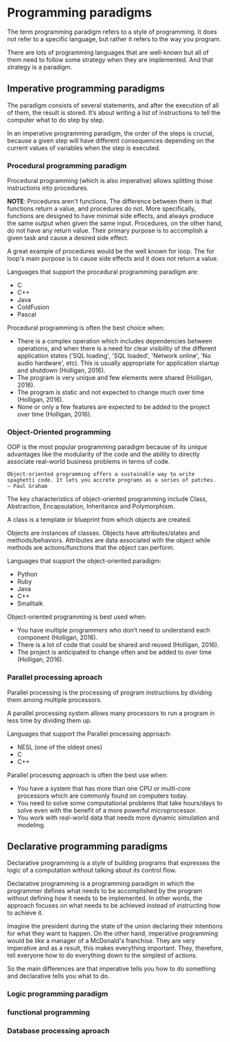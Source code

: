 # Programming paradigms
The term programming paradigm refers to a style of programming. It does not refer to a specific language, but rather it refers to the way you program.

There are lots of programming languages that are well-known but all of them need to follow some strategy when they are implemented. And that strategy is a paradigm.

## Imperative programming paradigms

The paradigm consists of several statements, and after the execution of all of them, the result is stored. It’s about writing a list of instructions to tell the computer what to do step by step.

In an imperative programming paradigm, the order of the steps is crucial, because a given step will have different consequences depending on the current values of variables when the step is executed.

### Procedural programming paradigm

Procedural programming (which is also imperative) allows splitting those instructions into procedures.

**NOTE**: Procedures aren't functions. The difference between them is that functions return a value, and procedures do not. More specifically, functions are designed to have minimal side effects, and always produce the same output when given the same input. Procedures, on the other hand, do not have any return value. Their primary purpose is to accomplish a given task and cause a desired side effect.

A great example of procedures would be the well known for loop. The for loop's main purpose is to cause side effects and it does not return a value.

Languages that support the procedural programming paradigm are:

  +  C
  +  C++
  +  Java
  +  ColdFusion
  +  Pascal

Procedural programming is often the best choice when:

  + There is a complex operation which includes dependencies between operations, and when there is a need for clear visibility of the different application states ('SQL loading', 'SQL loaded', 'Network online', 'No audio hardware', etc). This is usually appropriate for application startup and shutdown (Holligan, 2016).
  + The program is very unique and few elements were shared (Holligan, 2016).
  + The program is static and not expected to change much over time (Holligan, 2016).
  + None or only a few features are expected to be added to the project over time (Holligan, 2016).

### Object-Oriented programming

OOP is the most popular programming paradigm because of its unique advantages like the modularity of the code and the ability to directly associate real-world business problems in terms of code.

    Object-oriented programming offers a sustainable way to write spaghetti code. It lets you accrete programs as a series of patches.
    ― Paul Graham

The key characteristics of object-oriented programming include Class, Abstraction, Encapsulation, Inheritance and Polymorphism.

A class is a template or blueprint from which objects are created.

Objects are instances of classes. Objects have attributes/states and methods/behaviors. Attributes are data associated with the object while methods are actions/functions that the object can perform.

Languages that support the object-oriented paradigm:

   + Python
   + Ruby
   + Java
   + C++
   + Smalltalk

Object-oriented programming is best used when:

  + You have multiple programmers who don’t need to understand each component (Holligan, 2016).
  + There is a lot of code that could be shared and reused (Holligan, 2016).
  + The project is anticipated to change often and be added to over time (Holligan, 2016).
    
### Parallel processing aproach

Parallel processing is the processing of program instructions by dividing them among multiple processors.

A parallel processing system allows many processors to run a program in less time by dividing them up.

Languages that support the Parallel processing approach:

  + NESL (one of the oldest ones)
  + C
  + C++

Parallel processing approach is often the best use when:

  + You have a system that has more than one CPU or multi-core processors which are commonly found on computers today.
  + You need to solve some computational problems that take hours/days to solve even with the benefit of a more powerful microprocessor.
  + You work with real-world data that needs more dynamic simulation and modeling.

## Declarative programming paradigms

Declarative programming is a style of building programs that expresses the logic of a computation without talking about its control flow.

Declarative programming is a programming paradigm in which the programmer defines what needs to be accomplished by the program without defining how it needs to be implemented. In other words, the approach focuses on what needs to be achieved instead of instructing how to achieve it.

Imagine the president during the state of the union declaring their intentions for what they want to happen. On the other hand, imperative programming would be like a manager of a McDonald's franchise. They are very imperative and as a result, this makes everything important. They, therefore, tell everyone how to do everything down to the simplest of actions.

So the main differences are that imperative tells you how to do something and declarative tells you what to do. 

### Logic programming paradigm

### functional programming
### Database processing aproach

